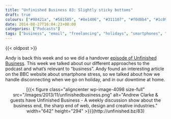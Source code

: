 ```yaml
---
title: "Unfinished Business 83: Slightly sticky bottoms"
draft: true
colours: ["#98421a", "#581505", "#8e1406", "#311107", "#f0d8b4", "#1c0903", "#d5c9bf"]
date: 2014-08-27T16:04:23+00:00
categories: ["Podcasts"]
tags: ["business", "email", "freelancing", "holidays", "smartphones", "stress"]
---
```


{{< oldpost >}}

Andy is back this week and so we did a handover [episode of Unfinished Business](http://unfinished.bz/83). This week we talked about our different approaches to the podcast and what’s relevant to “business”. Andy found an interesting article on the BBC website about smartphone stress, so we talked about how we handle disconnecting when we go on holiday, and in our downtime at home.

<p style="text-align: center;">[{{< figure class="aligncenter wp-image-4098 size-full" src="/images/2013/11/unfinishedbusiness.png" alt="Andrew Clarke &amp; guests have Unfinished Business - A weekly discussion show about the business end, the sharp end of web, design and creative industries." width="642" height="294" >}}](http://unfinished.bz/83)</p>
